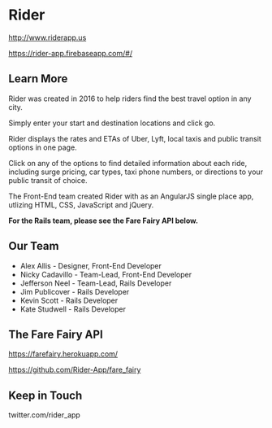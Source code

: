 # Rider

http://www.riderapp.us

https://rider-app.firebaseapp.com/#/


## Learn More
Rider was created in 2016 to help riders find the best travel option in any city.

Simply enter your start and destination locations and click go.

Rider displays the rates and ETAs of Uber, Lyft, local taxis and public transit options in one page.

Click on any of the options to find detailed information about each ride, including surge pricing, car types, taxi phone numbers, or directions to your public transit of choice.


The Front-End team created Rider with as an AngularJS single place app, utlizing HTML, CSS, JavaScript and jQuery.  

**For the Rails team, please see the Fare Fairy API below.**

## Our Team

* Alex Allis - Designer, Front-End Developer
* Nicky Cadavillo - Team-Lead, Front-End Developer
* Jefferson Neel - Team-Lead, Rails Developer
* Jim Publicover - Rails Developer
* Kevin Scott - Rails Developer
* Kate Studwell - Rails Developer

## The Fare Fairy API

https://farefairy.herokuapp.com/

https://github.com/Rider-App/fare_fairy


## Keep in Touch

twitter.com/rider_app



